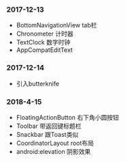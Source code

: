 ### 2017-12-13
- BottomNavigationView tab栏
- Chronometer 计时器
- TextClock 数字时钟
- AppCompatEditText

### 2017-12-14
- 引入butterknife

### 2018-4-15
- FloatingActionButton 右下角小圆按钮
- Toolbar 带返回键标题栏
- Snackbar 跟Toast类似
- CoordinatorLayout root布局
- android:elevation 阴影效果
